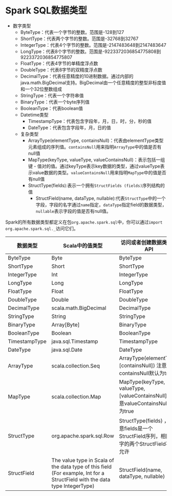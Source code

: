 # Spark SQL数据类型

- 数字类型
    - ByteType：代表一个字节的整数。范围是-128到127
    - ShortType：代表两个字节的整数。范围是-32768到32767
    - IntegerType：代表4个字节的整数。范围是-2147483648到2147483647
    - LongType：代表8个字节的整数。范围是-9223372036854775808到9223372036854775807
    - FloatType：代表4字节的单精度浮点数
    - DoubleType：代表8字节的双精度浮点数
    - DecimalType：代表任意精度的10进制数据。通过内部的java.math.BigDecimal支持。BigDecimal由一个任意精度的整型非标度值和一个32位整数组成
    - StringType：代表一个字符串值
    - BinaryType：代表一个byte序列值
    - BooleanType：代表boolean值
    - Datetime类型
        - TimestampType：代表包含字段年，月，日，时，分，秒的值
        - DateType：代表包含字段年，月，日的值
    - 复杂类型
        - ArrayType(elementType, containsNull)：代表由elementType类型元素组成的序列值。`containsNull`用来指明`ArrayType`中的值是否有null值
        - MapType(keyType, valueType, valueContainsNull)：表示包括一组键 - 值对的值。通过keyType表示key数据的类型，通过valueType表示value数据的类型。`valueContainsNull`用来指明`MapType`中的值是否有null值
        - StructType(fields):表示一个拥有`StructFields (fields)`序列结构的值
            - StructField(name, dataType, nullable):代表`StructType`中的一个字段，字段的名字通过`name`指定，`dataType`指定field的数据类型，`nullable`表示字段的值是否有null值。

Spark的所有数据类型都定义在包`org.apache.spark.sql`中，你可以通过`import  org.apache.spark.sql._`访问它们。

数据类型 | Scala中的值类型 | 访问或者创建数据类型的API
--- | --- | ---
ByteType | Byte | ByteType
ShortType | Short | ShortType
IntegerType | Int | IntegerType
LongType | Long | LongType
FloatType | Float | FloatType
DoubleType | Double | DoubleType
DecimalType | scala.math.BigDecimal | DecimalType
StringType | String | StringType
BinaryType | Array[Byte] | BinaryType
BooleanType | Boolean | BooleanType
TimestampType | java.sql.Timestamp | TimestampType
DateType | java.sql.Date | DateType
ArrayType | scala.collection.Seq | ArrayType(elementType, [containsNull]) 注意containsNull默认为true
MapType | scala.collection.Map | MapType(keyType, valueType, [valueContainsNull]) 注意valueContainsNull默认为true
StructType | org.apache.spark.sql.Row | StructType(fields) ，注意fields是一个StructField序列，相同名字的两个StructField不被允许
StructField | The value type in Scala of the data type of this field (For example, Int for a StructField with the data type IntegerType) | StructField(name, dataType, nullable)
